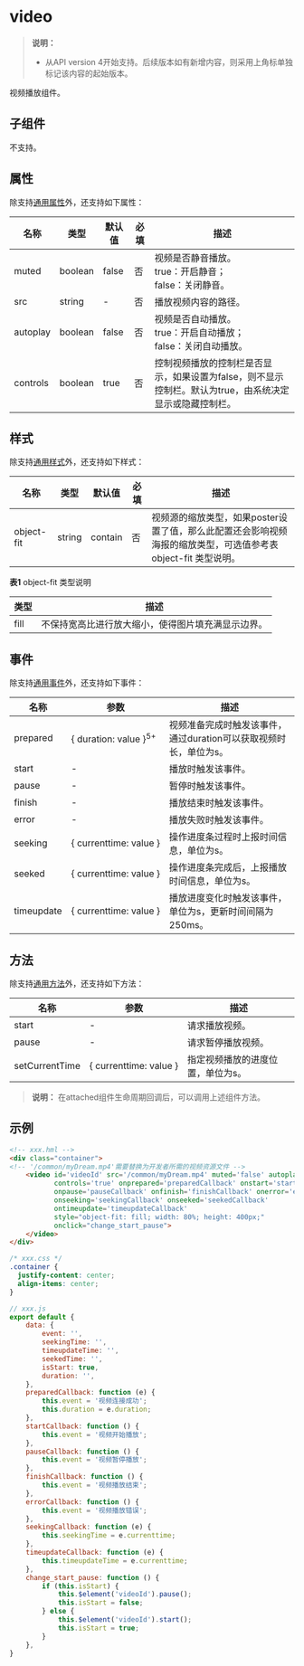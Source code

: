 # video
<!--Kit: ArkUI-->
<!--Subsystem: ArkUI-->
<!--Owner: @zjsxstar-->
<!--Designer: @sunbees-->
<!--Tester: @liuli0427-->
<!--Adviser: @HelloCrease-->


>  **说明：**
>
>  - 从API version 4开始支持。后续版本如有新增内容，则采用上角标单独标记该内容的起始版本。
>

视频播放组件。


## 子组件

不支持。


## 属性

除支持[通用属性](js-components-common-attributes.md)外，还支持如下属性：

| 名称       | 类型      | 默认值   | 必填   | 描述                                       |
| -------- | ------- | ----- | ---- | ---------------------------------------- |
| muted    | boolean | false | 否    | 视频是否静音播放。<br/>true：开启静音；<br/>false：关闭静音。                           |
| src      | string  | -     | 否    | 播放视频内容的路径。                               |
| autoplay | boolean | false | 否    | 视频是否自动播放。<br/>true：开启自动播放；<br/>false：关闭自动播放。                                |
| controls | boolean | true  | 否    | 控制视频播放的控制栏是否显示，如果设置为false，则不显示控制栏。默认为true，由系统决定显示或隐藏控制栏。 |


## 样式

除支持[通用样式](js-components-common-styles.md)外，还支持如下样式：

| 名称         | 类型     | 默认值     | 必填   | 描述                                       |
| ---------- | ------ | ------- | ---- | ---------------------------------------- |
| object-fit | string | contain | 否    | 视频源的缩放类型，如果poster设置了值，那么此配置还会影响视频海报的缩放类型，可选值参考表 object-fit 类型说明。 |

**表1** object-fit 类型说明

| 类型   | 描述                        |
| ---- | ------------------------- |
| fill | 不保持宽高比进行放大缩小，使得图片填充满显示边界。 |


## 事件

除支持[通用事件](js-components-common-events.md)外，还支持如下事件：

| 名称         | 参数                                       | 描述                                    |
| ---------- | ---------------------------------------- | ------------------------------------- |
| prepared   | {&nbsp;duration:&nbsp;value&nbsp;}<sup>5+</sup> | 视频准备完成时触发该事件，通过duration可以获取视频时长，单位为s。 |
| start      | -                                        | 播放时触发该事件。                             |
| pause      | -                                        | 暂停时触发该事件。                             |
| finish     | -                                        | 播放结束时触发该事件。                           |
| error      | -                                        | 播放失败时触发该事件。                           |
| seeking    | {&nbsp;currenttime:&nbsp;value&nbsp;}    | 操作进度条过程时上报时间信息，单位为s。                  |
| seeked     | {&nbsp;currenttime:&nbsp;value&nbsp;}    | 操作进度条完成后，上报播放时间信息，单位为s。               |
| timeupdate | {&nbsp;currenttime:&nbsp;value&nbsp;}    | 播放进度变化时触发该事件，单位为s，更新时间间隔为250ms。       |


## 方法

除支持[通用方法](js-components-common-methods.md)外，还支持如下方法：

| 名称             | 参数                                    | 描述                |
| -------------- | ------------------------------------- | ----------------- |
| start          | -                                     | 请求播放视频。           |
| pause          | -                                     | 请求暂停播放视频。         |
| setCurrentTime | {&nbsp;currenttime:&nbsp;value&nbsp;} | 指定视频播放的进度位置，单位为s。 |

>  **说明：**
>  在attached组件生命周期回调后，可以调用上述组件方法。

## 示例

```html
<!-- xxx.hml -->
<div class="container">
<!-- '/common/myDream.mp4'需要替换为开发者所需的视频资源文件 -->
    <video id='videoId' src='/common/myDream.mp4' muted='false' autoplay='false'
           controls='true' onprepared='preparedCallback' onstart='startCallback'
           onpause='pauseCallback' onfinish='finishCallback' onerror='errorCallback'
           onseeking='seekingCallback' onseeked='seekedCallback'
           ontimeupdate='timeupdateCallback'
           style="object-fit: fill; width: 80%; height: 400px;"
           onclick="change_start_pause">
    </video>
</div>
```

```css
/* xxx.css */
.container {
  justify-content: center;
  align-items: center;
}
```

```js
// xxx.js
export default {
    data: {
        event: '',
        seekingTime: '',
        timeupdateTime: '',
        seekedTime: '',
        isStart: true,
        duration: '',
    },
    preparedCallback: function (e) {
        this.event = '视频连接成功';
        this.duration = e.duration;
    },
    startCallback: function () {
        this.event = '视频开始播放';
    },
    pauseCallback: function () {
        this.event = '视频暂停播放';
    },
    finishCallback: function () {
        this.event = '视频播放结束';
    },
    errorCallback: function () {
        this.event = '视频播放错误';
    },
    seekingCallback: function (e) {
        this.seekingTime = e.currenttime;
    },
    timeupdateCallback: function (e) {
        this.timeupdateTime = e.currenttime;
    },
    change_start_pause: function () {
        if (this.isStart) {
            this.$element('videoId').pause();
            this.isStart = false;
        } else {
            this.$element('videoId').start();
            this.isStart = true;
        }
    },
}
```

